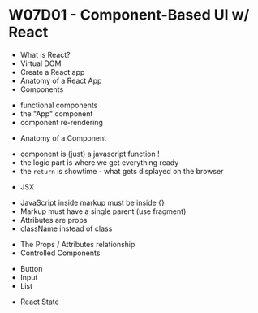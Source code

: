 # W07D01 - Component-Based UI w/ React

* What is React?
* Virtual DOM
* Create a React app
* Anatomy of a React App
* Components
 - functional components
 - the "App" component
 - component re-rendering

* Anatomy of a Component
 - component is (just) a javascript function !
 - the logic part is where we get everything ready
 - the `return` is showtime - what gets displayed on the browser

* JSX
 - JavaScript inside markup must be inside {}
 - Markup must have a single parent (use fragment)
 - Attributes are props
 - className instead of class

* The Props / Attributes relationship
* Controlled Components
 - Button
 - Input
 - List

* React State

